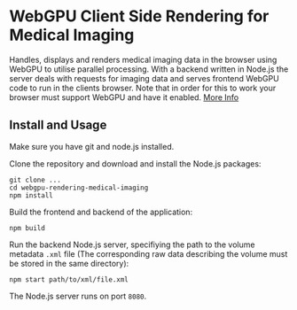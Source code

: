 # WebGPU Client Side Rendering for Medical Imaging

Handles, displays and renders medical imaging data in the browser using WebGPU to utilise parallel processing. With a backend written in Node.js the server deals with requests for imaging data and serves frontend WebGPU code to run in the clients browser. Note that in order for this to work your browser must support WebGPU and have it enabled. [More Info](https://github.com/gpuweb/gpuweb/wiki/Implementation-Status)

## Install and Usage
Make sure you have git and node.js installed.

Clone the repository and download and install the Node.js packages:
```
git clone ...
cd webgpu-rendering-medical-imaging
npm install
```
Build the frontend and backend of the application:
```
npm build
```
Run the backend Node.js server, specifiying the path to the volume metadata `.xml` file (The corresponding raw data describing the volume must be stored in the same directory):
```
npm start path/to/xml/file.xml
```
The Node.js server runs on port `8080`.